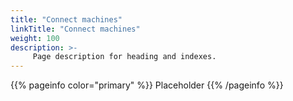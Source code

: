 ```yaml
---
title: "Connect machines"
linkTitle: "Connect machines"
weight: 100
description: >-
     Page description for heading and indexes.
---
```


{{% pageinfo color="primary" %}}
Placeholder
{{% /pageinfo %}}
